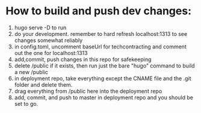 # How to build and push dev changes:

1. hugo serve -D to run
2. do your development. remember to hard refresh localhost:1313 to see changes somewhat reliably
3. in config.toml, uncomment baseUrl for techcontracting and comment out the one for localhost:1313
4. add,commit, push changes in this repo for safekeeping
5. delete /public if it exists, then run just the bare "hugo" command to build a new /public
6. in deployment repo, take everything except the CNAME file and the .git folder and delete them.
7. drag everything from /public here into the deployment repo
8. add, commit, and push to master in deployment repo and you should be set to go.